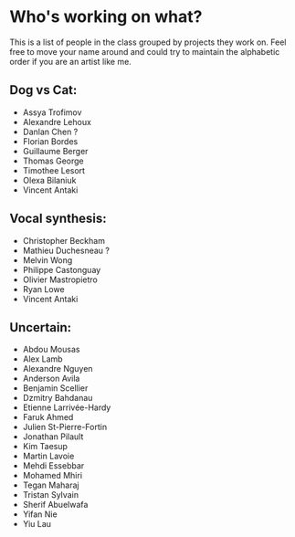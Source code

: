 # Who's working on what?
This is a list of people in the class grouped by projects they work on.
Feel free to move your name around and could try to maintain the
alphabetic order if you are an artist like me.

## Dog vs Cat:
- Assya Trofimov
- Alexandre Lehoux
- Danlan Chen ?
- Florian Bordes
- Guillaume Berger
- Thomas George
- Timothee Lesort
- Olexa Bilaniuk
- Vincent Antaki

## Vocal synthesis:
- Christopher Beckham
- Mathieu Duchesneau ?
- Melvin Wong
- Philippe Castonguay
- Olivier Mastropietro
- Ryan Lowe
- Vincent Antaki

## Uncertain:
- Abdou Mousas
- Alex Lamb
- Alexandre Nguyen
- Anderson Avila
- Benjamin Scellier
- Dzmitry Bahdanau
- Etienne Larrivée-Hardy
- Faruk Ahmed
- Julien St-Pierre-Fortin
- Jonathan Pilault
- Kim Taesup
- Martin Lavoie
- Mehdi Essebbar
- Mohamed Mhiri
- Tegan Maharaj
- Tristan Sylvain
- Sherif Abuelwafa
- Yifan Nie
- Yiu Lau
